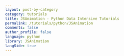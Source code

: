 ```yaml
---
layout: post-by-category
category: tutorials
title: JSAnimation - Python Data Intensive Tutorials
permalink: /tutorials/python/JSAnimation
comments: false
author_profile: false
language: python
library: JSAnimation
langSide: true
---
```

